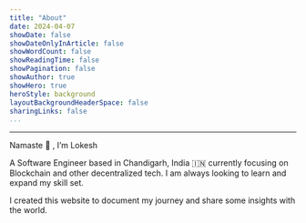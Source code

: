 ```yaml
---
title: "About"
date: 2024-04-07
showDate: false
showDateOnlyInArticle: false
showWordCount: false
showReadingTime: false
showPagination: false
showAuthor: true
showHero: true
heroStyle: background
layoutBackgroundHeaderSpace: false
sharingLinks: false
...
```


---

Namaste 🙏 , I’m Lokesh

A Software Engineer based in Chandigarh, India 🇮🇳 currently focusing on Blockchain and other decentralized tech.
I am always looking to learn and expand my skill set.

I created this website to document my journey and share some insights with the world.
